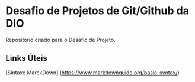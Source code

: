 # Desafio de Projetos de Git/Github da DIO
Repositório criado para o  Desafio de Projeto.

## Links Úteis
[Sintaxe MarckDown] (https://www.markdownguide.org/basic-syntax/)
